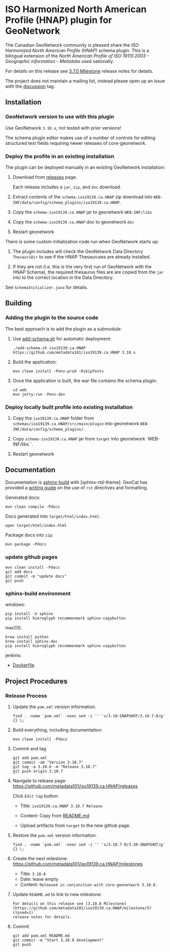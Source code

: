 # ISO Harmonized North American Profile (HNAP) plugin for GeoNetwork

The Canadian GeoNetwork community is pleased share the *ISO Harmonized North American Profile (HNAP)* schema plugin. This is a bilingual extension of the *North American Profile of ISO 19115:2003 - Geographic information - Metadata* used nationally.

For details on this release see [3.7.0 Milestone](https://github.com/metadata101/iso19139.ca.HNAP/milestone/4?closed=1) release notes for details.

The project does not maintain a mailing list, instead please open up an issue with the [discussion](https://github.com/metadata101/iso19139.ca.HNAP/issues?q=is%3Aissue+label%3Adiscussion) tag.

## Installation

### GeoNetwork version to use with this plugin

Use GeoNetwork ``3.10.x``, not tested with prior versions!

The schema plugin editor makes use of a number of controls for editing structured text fields requiring newer releases of core-geonetwork.

### Deploy the profile in an existing installation

The plugin can be deployed manually in an existing GeoNetwork installation:

1. Download from [releases](https://github.com/metadata101/iso19139.ca.HNAP/releases) page.
   
   Each release includes a `jar`, `zip`, and `doc` download.

2. Extract contents of the `schema-iso19139.ca.HNAP` zip download into `WEB-INF/data/config/schema_plugins/iso19139.ca.HNAP`.

3. Copy the `schema-iso19139.ca.HNAP` jar to geonetwork `WEB-INF/libs`

6. Copy the `schema-iso19139.ca.HNAP` doc to geonetwork `doc`

5. Restart geonetwork

There is some custom initialization code run when GeoNetwork starts up:

1. The plugin includes will check the GeoNetwork Data Directory `ThesauriDir` to see if the HNAP Thesauruses are already installed.

2. If they are not (i.e. this is the very first run of GeoNetwork with the HNAP Schema), the required thesaurus files are are copied from the `jar` into to the correct location in the Data Directory.

  See `SchemaInitializer.java` for details.

## Building

### Adding the plugin to the source code

The best approach is to add the plugin as a submodule:

1. Use [add-schema.sh](https://github.com/geonetwork/core-geonetwork/blob/3.10.x/add-schema.sh) for automatic deployment:

   ```
   ./add-schema.sh iso19139.ca.HNAP https://github.com/metadata101/iso19139.ca.HNAP 3.10.x
   ```

2. Build the application:
   
   ```
   mvn clean install -Penv-prod -DskipTests
   ```
   
3. Once the application is built, the war file contains the schema plugin:

   ```
   cd web
   mvn jetty:run -Penv-dev
   ```

### Deploy locally built profile into existing installation

1. Copy the `iso19139.ca.HNAP` folder from `schemas/iso19139.ca.HNAP/src/main/plugin` into geonetwork `WEB-INF/data/config/schema_plugins/`.

2. Copy `schema-iso19139.ca.HNAP` jar from `target` into geonetwork `WEB-INF/libs``.

3. Restart geonetwork

## Documentation

Documentation is [sphinx-build](https://www.sphinx-doc.org/) with [sphinx-rtd-theme]. GeoCat has provided a [writing guide](https://geocat.github.io/geocat-themes/) on the use of ``rst`` directives and formatting.

Generated docs:

```
mvn clean compile -Pdocs
```

Docs generated into `target/html/index.html`:

```
open target/html/index.html
```

Package docs into `zip`:

```
mvn package -Pdocs
```

### update github pages

```
mvn clean install -Pdocs
git add docs
git commit -m "update docs"
git push
```

### sphinx-build environment

windows:

```
pip install -U sphinx
pip install hieroglyph recommonmark sphinx-copybutton
```

macOS:

```
brew install python
brew install sphinx-doc
pip install hieroglyph recommonmark sphinx-copybutton
```

jenkins:

* [Dockerfile](https://github.com/GeoCat/jenkins-docker-agent-docs/blob/master/Dockerfile)

## Project Procedures

### Release Process

1. Update the ``pom.xml`` version information.

   ```
   find . -name `pom.xml` -exec sed -i '' 's/3.10-SNAPSHOT/3.10.7-0/g' {} \;
   ```
   
2. Build everything, including documentation:
   
   ```
   mvn clean install -Pdocs
   ```

3. Commit and tag
   
   ```
   git add pom.xml
   git commit -am "Version 3.10.7"
   git tag -a 3.10.6 -m "Release 3.10.7"
   git push origin 3.10.7
   ```

4. Navigate to release page: https://github.com/metadata101/iso19139.ca.HNAP/releases

   Click ``Edit tag`` button:
   
   * Title: ``iso19139.ca.HNAP 3.10.7 Release``
   
   * Content: Copy from [README.md](https://raw.githubusercontent.com/metadata101/iso19139.ca.HNAP/3.10.x/README.md)

   * Upload artifacts from ``target`` to the new github page.

5. Restore the `pom.xml` version information.

   ```
   find . -name `pom.xml` -exec sed -i '' 's/3.10.7-0/3.10-SNAPSHOT/g' {} \;
   ```
6. Create the next milestone: https://github.com/metadata101/iso19139.ca.HNAP/milestones
   
   * Title: ``3.10.8``
   * Date: leave empty
   * Content: ``Released in conjunction with core-geonetwork 3.10.8.``
   
7. Update ``README.md`` to link to new milestone:
    
   ```
   For details on this release see [3.10.8 Milestone](https://github.com/metadata101/iso19139.ca.HNAP/milestone/5?closed=1)
   release notes for details.
   ```
   
8. Commit 
   
   ```
   git add pom.xml README.md
   git commit -m "Start 3.10.8 development"
   git push
   ```
